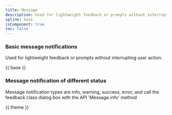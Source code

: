 ```yaml
---
title: Message
description: Used for lightweight feedback or prompts without interrupting user action.
spline: base
isComponent: true
toc: false
---
```


### Basic message notifications

Used for lightweight feedback or prompts without interrupting user action.


{{ base }}


### Message notification of different status

Message notification types are info, warning, success, error, and call the feedback class dialog box with the API 'Message.info' method

{{ theme }}